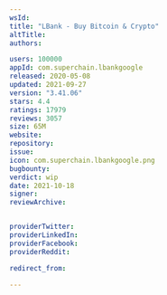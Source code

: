 ```yaml
---
wsId: 
title: "LBank - Buy Bitcoin & Crypto"
altTitle: 
authors:

users: 100000
appId: com.superchain.lbankgoogle
released: 2020-05-08
updated: 2021-09-27
version: "3.41.06"
stars: 4.4
ratings: 17979
reviews: 3057
size: 65M
website: 
repository: 
issue: 
icon: com.superchain.lbankgoogle.png
bugbounty: 
verdict: wip
date: 2021-10-18
signer: 
reviewArchive:


providerTwitter: 
providerLinkedIn: 
providerFacebook: 
providerReddit: 

redirect_from:

---
```




